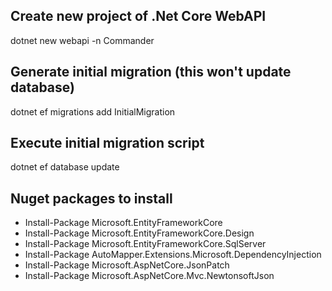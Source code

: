 ## Create new project of .Net Core WebAPI
dotnet new webapi -n Commander

## Generate initial migration (this won't update database)
dotnet ef migrations add InitialMigration

## Execute initial migration script
dotnet ef database update

## Nuget packages to install
- Install-Package Microsoft.EntityFrameworkCore
- Install-Package Microsoft.EntityFrameworkCore.Design
- Install-Package Microsoft.EntityFrameworkCore.SqlServer
- Install-Package AutoMapper.Extensions.Microsoft.DependencyInjection
- Install-Package Microsoft.AspNetCore.JsonPatch
- Install-Package Microsoft.AspNetCore.Mvc.NewtonsoftJson
